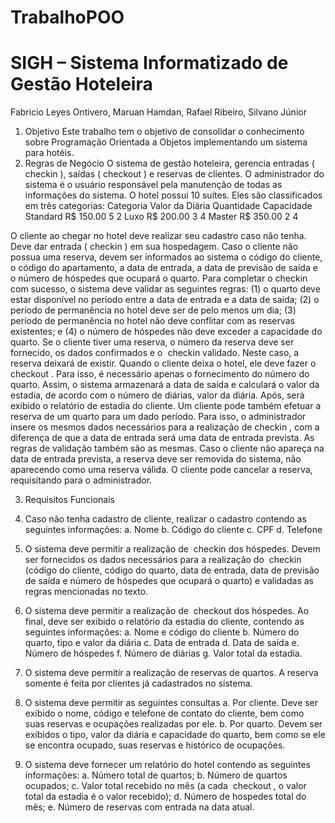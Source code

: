 # TrabalhoPOO
# SIGH – Sistema Informatizado de Gestão Hoteleira
Fabricio Leyes Ontivero, Maruan Hamdan, Rafael Ribeiro, Silvano Júnior

1. Objetivo
Este trabalho tem o objetivo de consolidar o conhecimento sobre Programação
Orientada a Objetos implementando um sistema para hotéis.
2. Regras de Negócio
O sistema de gestão hoteleira, gerencia entradas (​ check­in​ ), saídas (​ check­out​ ) e
reservas de clientes. O administrador do sistema é o usuário responsável pela manutenção
de todas as informações do sistema.
O hotel possui 10 suítes. Eles são classificados em três categorias:
Categoria   Valor da Diária   Quantidade    Capacidade
Standard    R$ 150.00             5             2
Luxo        R$ 200.00             3             4
Master      R$ 350.00             2             4

O cliente ao chegar no hotel deve realizar seu cadastro caso não tenha. Deve dar
entrada (​ check­in​ ) em sua hospedagem. Caso o cliente não possua uma reserva, devem
ser informados ao sistema o código do cliente, o código do apartamento, a data de
entrada, a data de previsão de saída e o número de hóspedes que ocupará o quarto. Para
completar o ​ check­in com sucesso, o sistema deve validar as seguintes regras: (1) o
quarto deve estar disponível no período entre a data de entrada e a data de saída; (2) o
período de permanência no hotel deve ser de pelo menos um dia; (3) período de
permanência no hotel não deve conflitar com as reservas existentes; e (4) o número de
hóspedes não deve exceder a capacidade do quarto. Se o cliente tiver uma reserva, o
número da reserva deve ser fornecido, os dados confirmados e o ​ check­in validado. Neste
caso, a reserva deixará de existir.
Quando o cliente deixa o hotel, ele deve fazer o ​ check­out​ . Para isso, é necessário
apenas o fornecimento do número do quarto. Assim, o sistema armazenará a data de saída
e calculará o valor da estadia, de acordo com o número de diárias, valor da diária. Após,
será exibido o relatório de estadia do cliente.
Um cliente pode também efetuar a reserva de um quarto para um dado período.
Para isso, o administrador insere os mesmos dados necessários para a realização de
check­in​ , com a diferença de que a data de entrada será uma data de entrada prevista. As
regras de validação também são as mesmas. Caso o cliente não apareça na data de entrada
prevista, a reserva deve ser removida do sistema, não aparecendo como uma reserva
válida. O cliente pode cancelar a reserva, requisitando para o administrador.

3. Requisitos Funcionais
1. Caso não tenha cadastro de cliente, realizar o cadastro contendo as seguintes
informações:
a. Nome
b. Código do cliente
c. CPF
d. Telefone

2. O sistema deve permitir a realização de ​ check­in dos hóspedes. Devem ser
fornecidos os dados necessários para a realização do ​ check­in (código do cliente,
código do quarto, data de entrada, data de previsão de saída e número de hóspedes
que ocupará o quarto) e validadas as regras mencionadas no texto.
3. O sistema deve permitir a realização de ​ check­out dos hóspedes. Ao final, deve
ser exibido o relatório da estadia do cliente, contendo as seguintes informações:
a. Nome e código do cliente
b. Número do quarto, tipo e valor da diária
c. Data de entrada
d. Data de saída
e. Número de hóspedes
f. Número de diárias
g. Valor total da estadia.

4. O sistema deve permitir a realização de reservas de quartos. A reserva somente é
feita por clientes já cadastrados no sistema.
5. O sistema deve permitir as seguintes consultas
a. Por cliente. Deve ser exibido o nome, código e telefone de contato do
cliente, bem como suas reservas e ocupações realizadas por ele.
b. Por quarto. Devem ser exibidos o tipo, valor da diária e capacidade do
quarto, bem como se ele se encontra ocupado, suas reservas e histórico de
ocupações.
6. O sistema deve fornecer um relatório do hotel contendo as seguintes informações:
a. Número total de quartos;
b. Número de quartos ocupados;
c. Valor total recebido no mês (a cada ​ check­out​ , o valor total da estadia é o
valor recebido);
d. Número de hospedes total do mês;
e. Número de reservas com entrada na data atual.
